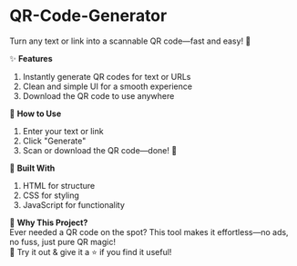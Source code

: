 # QR-Code-Generator
Turn any text or link into a scannable QR code—fast and easy! 🚀

✨ **Features**
1. Instantly generate QR codes for text or URLs
2. Clean and simple UI for a smooth experience
3. Download the QR code to use anywhere

📌 **How to Use**
1. Enter your text or link
2. Click "Generate"
3. Scan or download the QR code—done! 🎉

🎨 **Built With**
1. HTML for structure
2. CSS for styling
3. JavaScript for functionality

🌟 **Why This Project?<br>**
Ever needed a QR code on the spot? This tool makes it effortless—no ads, no fuss, just pure QR magic!<br>
🚀 Try it out & give it a ⭐ if you find it useful!

